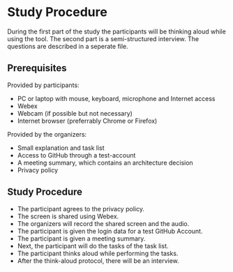 # Study Procedure

During the first part of the study the participants will be thinking aloud while using the tool. The second part is a semi-structured interview. The questions are described in a seperate file.

## Prerequisites

Provided by participants:

* PC or laptop with mouse, keyboard, microphone and Internet access
* Webex
* Webcam (if possible but not necessary)
* Internet browser (preferrably Chrome or Firefox)

Provided by the organizers:

* Small explanation and task list
* Access to GitHub through a test-account
* A meeting summary, which contains an architecture decision
* Privacy policy

## Study Procedure

* The participant agrees to the privacy policy.
* The screen is shared using Webex.
* The organizers will record the shared screen and the audio.
* The participant is given the login data for a test GitHub Account.
* The participant is given a meeting summary.
* Next, the participant will do the tasks of the task list.
* The participant thinks aloud while performing the tasks.
* After the think-aloud protocol, there will be an interview.
